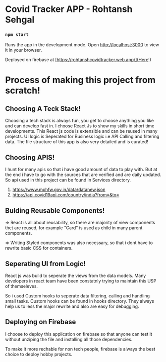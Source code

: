 # Covid Tracker APP - Rohtansh Sehgal

### `npm start`

Runs the app in the development mode.
Open [http://localhost:3000](http://localhost:3000) to view it in your browser.

Deployed on firebase at
[https://rohtanshcovidtracker.web.app/](Here!)

# Process of making this project from scratch!

## Choosing A Teck Stack!

Choosing a tech stack is always fun, you get to choose anything you like and can develop fast in. I choose React Js to show my skills in short time developments. This React js code is extensible and can be reused in many projects. UI logic is Seperated for Business logic i.e API Calling and filtering data. The file structure of this app is also very detailed and is curated!

## Choosing APIS!

I hunt for many apis so that i have good amount of data to play with. But at the end i have to go with the sources that are verified and are daily updated. So api used in this project can be found in Services directory.

1. https://www.mohfw.gov.in/data/datanew.json
2. https://api.covid19api.com/country/india?from=&to=

## Bulding Reusable Components!

=> React is all about reusability, so there are majority of view components thet are reused, for example "Card" is used as child in many parent components.

=> Writing Styled components was also necessary, so that i dont have to rewrite basic CSS for containers.

## Seperating UI from Logic!

React js was build to seperate the views from the data models. Many developers in react team have been constatnly trying to maintain this USP of themseleves.

So i used Custom hooks to seperate data filtering, calling and handling small tasks.
Custom hooks can be found in hooks directory. They always help us to less the major rewrite and also are easy for debugging.

## Deploying on Firebase

I choose to deploy this application on firebase so that anyone can test it without unziping the file and installing all those dependencies.

To make it more rechable for non tech people, firebase is always the best choice to deploy hobby projects.
